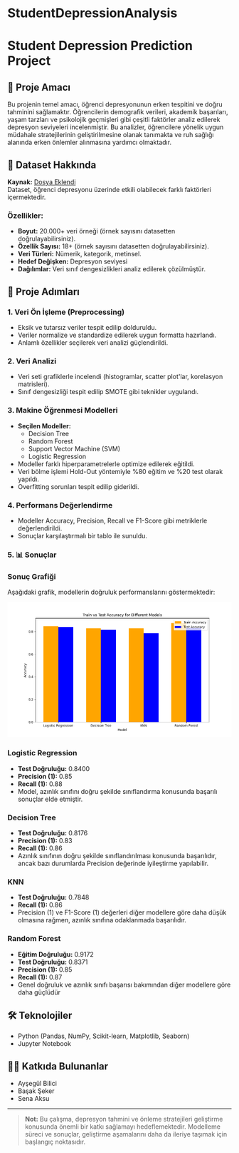 # StudentDepressionAnalysis
# Student Depression Prediction Project

## 🎯 **Proje Amacı**
Bu projenin temel amacı, öğrenci depresyonunun erken tespitini ve doğru tahminini sağlamaktır. Öğrencilerin demografik verileri, akademik başarıları, yaşam tarzları ve psikolojik geçmişleri gibi çeşitli faktörler analiz edilerek depresyon seviyeleri incelenmiştir. Bu analizler, öğrencilere yönelik uygun müdahale stratejilerinin geliştirilmesine olanak tanımakta ve ruh sağlığı alanında erken önlemler alınmasına yardımcı olmaktadır.

## 📂 **Dataset Hakkında**

**Kaynak:** [Dosya Eklendi](datasets/mobile-device-usage-and-user-behavior-dataset)  
Dataset, öğrenci depresyonu üzerinde etkili olabilecek farklı faktörleri içermektedir. 

### **Özellikler:**
- **Boyut:** 20.000+ veri örneği (örnek sayısını datasetten doğrulayabilirsiniz).
- **Özellik Sayısı:** 18+ (örnek sayısını datasetten doğrulayabilirsiniz).
- **Veri Türleri:** Nümerik, kategorik, metinsel.
- **Hedef Değişken:** Depresyon seviyesi 
- **Dağılımlar:** Veri sınıf dengesizlikleri analiz edilerek çözülmüştür.

## 🔧 **Proje Adımları**

### 1. **Veri Ön İşleme (Preprocessing)**
- Eksik ve tutarsız veriler tespit edilip dolduruldu.
- Veriler normalize ve standardize edilerek uygun formatta hazırlandı.
- Anlamlı özellikler seçilerek veri analizi güçlendirildi.

### 2. **Veri Analizi**
- Veri seti grafiklerle incelendi (histogramlar, scatter plot'lar, korelasyon matrisleri).
- Sınıf dengesizliği tespit edilip SMOTE gibi teknikler uygulandı.

### 3. **Makine Öğrenmesi Modelleri**
- **Seçilen Modeller:**
  - Decision Tree
  - Random Forest
  - Support Vector Machine (SVM)
  - Logistic Regression
- Modeller farklı hiperparametrelerle optimize edilerek eğitildi.
- Veri bölme işlemi Hold-Out yöntemiyle %80 eğitim ve %20 test olarak yapıldı.
- Overfitting sorunları tespit edilip giderildi.

### 4. **Performans Değerlendirme**
- Modeller Accuracy, Precision, Recall ve F1-Score gibi metriklerle değerlendirildi.
- Sonuçlar karşılaştırmalı bir tablo ile sunuldu.

### 5. 📊 **Sonuçlar**
### Sonuç Grafiği
Aşağıdaki grafik, modellerin doğruluk performanslarını göstermektedir:

![Accuracy Histogram](OgrenmeModelleri/accuracy_histogram.png)
### Logistic Regression
- **Test Doğruluğu:** 0.8400
- **Precision (1):** 0.85
- **Recall (1):** 0.88
- Model, azınlık sınıfını doğru şekilde sınıflandırma konusunda başarılı sonuçlar elde etmiştir.

### Decision Tree
- **Test Doğruluğu:** 0.8176
- **Precision (1):** 0.83
- **Recall (1):** 0.86
- Azınlık sınıfının doğru şekilde sınıflandırılması konusunda başarılıdır, ancak bazı durumlarda Precision değerinde iyileştirme yapılabilir.

### KNN
- **Test Doğruluğu:** 0.7848
- **Recall (1):** 0.86
- Precision (1) ve F1-Score (1) değerleri diğer modellere göre daha düşük olmasına rağmen, azınlık sınıfına odaklanmada başarılıdır.

### Random Forest
- **Eğitim Doğruluğu:** 0.9172
- **Test Doğruluğu:** 0.8371
- **Precision (1):** 0.85
- **Recall (1):** 0.87
- Genel doğruluk ve azınlık sınıfı başarısı bakımından diğer modellere göre daha güçlüdür

## 🛠 **Teknolojiler**
- Python (Pandas, NumPy, Scikit-learn, Matplotlib, Seaborn)
- Jupyter Notebook

## 👨‍💻 **Katkıda Bulunanlar**
- Ayşegül Bilici
- Başak Şeker
- Sena Aksu
---

> **Not:** Bu çalışma, depresyon tahmini ve önleme stratejileri geliştirme konusunda önemli bir katkı sağlamayı hedeflemektedir. Modelleme süreci ve sonuçlar, geliştirme aşamalarını daha da ileriye taşımak için başlangıç noktasıdır.

